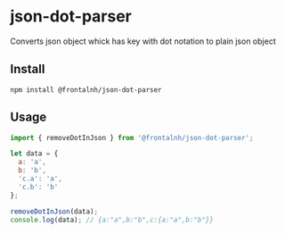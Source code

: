 # json-dot-parser

Converts json object whick has key with dot notation to plain json object

## Install

`npm install @frontalnh/json-dot-parser`

## Usage

```js
import { removeDotInJson } from '@frontalnh/json-dot-parser';

let data = {
  a: 'a',
  b: 'b',
  'c.a': 'a',
  'c.b': 'b'
};

removeDotInJson(data);
console.log(data); // {a:"a",b:"b",c:{a:"a",b:"b"}}
```
